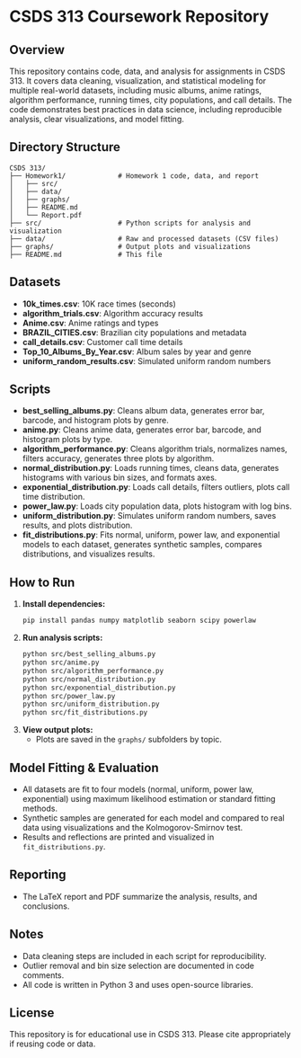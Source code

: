 # CSDS 313 Coursework Repository

## Overview
This repository contains code, data, and analysis for assignments in CSDS 313. It covers data cleaning, visualization, and statistical modeling for multiple real-world datasets, including music albums, anime ratings, algorithm performance, running times, city populations, and call details. The code demonstrates best practices in data science, including reproducible analysis, clear visualizations, and model fitting.

## Directory Structure
```
CSDS 313/
├── Homework1/             # Homework 1 code, data, and report
│   ├── src/
│   ├── data/
│   ├── graphs/
│   ├── README.md
│   └── Report.pdf
├── src/                   # Python scripts for analysis and visualization
├── data/                  # Raw and processed datasets (CSV files)
├── graphs/                # Output plots and visualizations
├── README.md              # This file
```

## Datasets
- **10k_times.csv**: 10K race times (seconds)
- **algorithm_trials.csv**: Algorithm accuracy results
- **Anime.csv**: Anime ratings and types
- **BRAZIL_CITIES.csv**: Brazilian city populations and metadata
- **call_details.csv**: Customer call time details
- **Top_10_Albums_By_Year.csv**: Album sales by year and genre
- **uniform_random_results.csv**: Simulated uniform random numbers

## Scripts
- **best_selling_albums.py**: Cleans album data, generates error bar, barcode, and histogram plots by genre.
- **anime.py**: Cleans anime data, generates error bar, barcode, and histogram plots by type.
- **algorithm_performance.py**: Cleans algorithm trials, normalizes names, filters accuracy, generates three plots by algorithm.
- **normal_distribution.py**: Loads running times, cleans data, generates histograms with various bin sizes, and formats axes.
- **exponential_distribution.py**: Loads call details, filters outliers, plots call time distribution.
- **power_law.py**: Loads city population data, plots histogram with log bins.
- **uniform_distribution.py**: Simulates uniform random numbers, saves results, and plots distribution.
- **fit_distributions.py**: Fits normal, uniform, power law, and exponential models to each dataset, generates synthetic samples, compares distributions, and visualizes results.

## How to Run
1. **Install dependencies:**
   ```sh
   pip install pandas numpy matplotlib seaborn scipy powerlaw
   ```
2. **Run analysis scripts:**
   ```sh
   python src/best_selling_albums.py
   python src/anime.py
   python src/algorithm_performance.py
   python src/normal_distribution.py
   python src/exponential_distribution.py
   python src/power_law.py
   python src/uniform_distribution.py
   python src/fit_distributions.py
   ```
3. **View output plots:**
   - Plots are saved in the `graphs/` subfolders by topic.

## Model Fitting & Evaluation
- All datasets are fit to four models (normal, uniform, power law, exponential) using maximum likelihood estimation or standard fitting methods.
- Synthetic samples are generated for each model and compared to real data using visualizations and the Kolmogorov-Smirnov test.
- Results and reflections are printed and visualized in `fit_distributions.py`.

## Reporting
- The LaTeX report and PDF summarize the analysis, results, and conclusions.

## Notes
- Data cleaning steps are included in each script for reproducibility.
- Outlier removal and bin size selection are documented in code comments.
- All code is written in Python 3 and uses open-source libraries.

## License
This repository is for educational use in CSDS 313. Please cite appropriately if reusing code or data.
